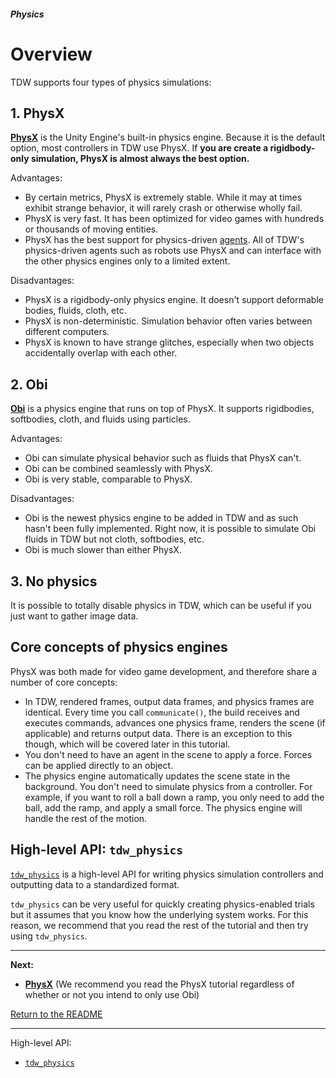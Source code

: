 ##### Physics

# Overview

TDW supports four types of physics simulations:

## 1. PhysX

**[PhysX](physx.md)** is the Unity Engine's built-in physics engine. Because it is the default option, most controllers in TDW use PhysX. If **you are create a rigidbody-only simulation, PhysX is almost always the best option.**

Advantages:

- By certain metrics, PhysX is extremely stable. While it may at times exhibit strange behavior, it will rarely crash or otherwise wholly fail.
- PhysX is very fast. It has been optimized for video games with hundreds or thousands of moving entities.
- PhysX has the best support for physics-driven [agents](../agents/overview.md). All of TDW's physics-driven agents such as robots use PhysX and can interface with the other physics engines only to a limited extent.

Disadvantages:

- PhysX is a rigidbody-only physics engine. It doesn't support deformable bodies, fluids, cloth, etc.
- PhysX is non-deterministic. Simulation behavior often varies between different computers.
- PhysX is known to have strange glitches, especially when two objects accidentally overlap with each other.

## 2. Obi

**[Obi](../obi/obi.md)** is a physics engine that runs on top of PhysX. It supports rigidbodies, softbodies, cloth, and fluids using particles.

Advantages:

- Obi can simulate physical behavior such as fluids that PhysX can't.
- Obi can be combined seamlessly with PhysX.
- Obi is very stable, comparable to PhysX.

Disadvantages:

- Obi is the newest physics engine to be added in TDW and as such hasn't been fully implemented. Right now, it is possible to simulate Obi fluids in TDW but not cloth, softbodies, etc.
- Obi is much slower than either PhysX.

## 3. No physics

It is possible to totally disable physics in TDW, which can be useful if you just want to gather image data.

## Core concepts of physics engines

PhysX was both made for video game development, and therefore share a number of core concepts:

- In TDW, rendered frames, output data frames, and physics frames are identical. Every time you call `communicate()`, the build receives and executes commands, advances one physics frame, renders the scene (if applicable) and returns output data. There is an exception to this though, which will be covered later in this tutorial.
- You don't need to have an agent in the scene to apply a force. Forces can be applied directly to an object.
- The physics engine automatically updates the scene state in the background. You don't need to simulate physics from a controller. For example, if you want to roll a ball down a ramp, you only need to add the ball, add the ramp, and apply a small force. The physics engine will handle the rest of the motion.

## High-level API: `tdw_physics`

[`tdw_physics`](https://github.com/alters-mit/tdw_physics) is a high-level API for writing physics simulation controllers and outputting data to a standardized format. 

`tdw_physics` can be very useful for quickly creating physics-enabled trials but it assumes that you know how the underlying system works. For this reason, we recommend that you read the rest of the tutorial and then try using `tdw_physics`.

***

**Next:**

- **[PhysX](physx.md)** (We recommend you read the PhysX tutorial regardless of whether or not you intend to only use Obi)

[Return to the README](../../../README.md)

***

High-level API:

- [`tdw_physics`](https://github.com/alters-mit/tdw_physics)